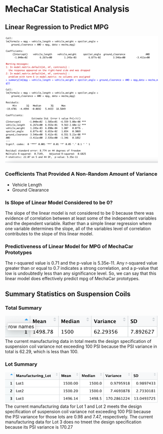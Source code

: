 # MechaCar Statistical Analysis

## Linear Regression to Predict MPG
![MPG Linear regression](mpg_lin_regress.png?raw=true "Title")

### Coefficients That Provided A Non-Random Amount of Variance
- Vehicle Length
- Ground Clearance

### Is Slope of Linear Model Considered to be 0?
The slope of the linear model is not considered to be 0 because there was evidence of correlation between at least some of the independent variables and the dependent variable. Rather than a simple linear regression where one variable determines the slope, all of the variables level of correlation contributes to the slope of this linear model. 

### Predictiveness of Linear Model for MPG of MechaCar Prototypes
The r-squared value is 0.71 and the p-value is 5.35e-11. Any r-squared value greater than or equal to 0.7 indicates a strong correlation, and a p-value that low is undoubtedly less than any significance level. So, we can say that this linear model does effectively predict mpg of MechaCar prototypes.

## Summary Statistics on Suspension Coils

### Total Summary
![total summary](total_summary.png?raw=true "Title")
The current manufacturing data in total meets the design specification of suspension coil variance not exceeding 100 PSI because the PSI variance in total is 62.29, which is less than 100.

### Lot Summary
![lot summary](lot_summary.png?raw=true "Title")
The current manufacturing data for Lot 1 and Lot 2 meets the design specification of suspension coil variance not exceeding 100 PSI because the PSI variance for those lots are 0.98 and 7.47, respectively. The current manufacturing data for Lot 3 does no tmeet the design specification because its PSI variance is 170.27

